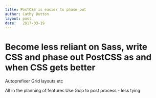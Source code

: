 ```yaml
---
title: PostCSS is easier to phase out
author: Cathy Dutton
layout: post
date:   2017-03-19
---
```




# Become less reliant on Sass, write CSS and phase out PostCSS as and when CSS gets better

Autoprefixer
Grid layouts etc

All in the planning of features
Use Gulp to post process - less tying
